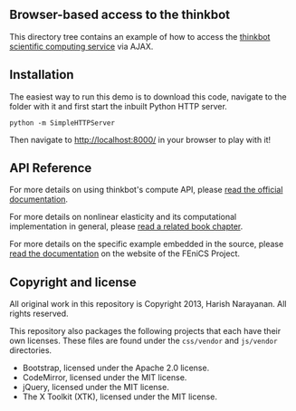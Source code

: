 ## Browser-based access to the thinkbot

This directory tree contains an example of how to access the [thinkbot
scientific computing service](https://thinkbot.net/) via AJAX.

## Installation

The easiest way to run this demo is to download this code, navigate to
the folder with it and first start the inbuilt Python HTTP server.

    python -m SimpleHTTPServer

Then navigate to [http://localhost:8000/](http://localhost:8000/) in
your browser to play with it!

## API Reference

For more details on using thinkbot's compute API, please [read the
official documentation](https://thinkbot.net/docs/).

For more details on nonlinear elasticity and its computational
implementation in general, please [read a related book
chapter](http://harishnarayanan.org/files/papers/computational-framework-for-nonlinear-elasticity.pdf).

For more details on the specific example embedded in the source,
please [read the
documentation](http://fenicsproject.org/documentation/dolfin/1.2.0/python/demo/pde/hyperelasticity/python/documentation.html)
on the website of the FEniCS Project.

## Copyright and license

All original work in this repository is Copyright 2013, Harish
Narayanan. All rights reserved.

This repository also packages the following projects that each have their
own licenses. These files are found under the ``css/vendor`` and
``js/vendor`` directories.

* Bootstrap, licensed under the Apache 2.0 license.
* CodeMirror, licensed under the MIT license.
* jQuery, licensed under the MIT license.
* The X Toolkit (XTK), licensed under the MIT license.


